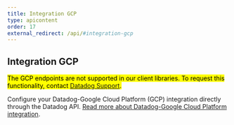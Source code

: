 ```yaml
---
title: Integration GCP
type: apicontent
order: 17
external_redirect: /api/#integration-gcp
---
```


## Integration GCP

<mark>The GCP endpoints are not supported in our client libraries. To request this functionality, contact [Datadog Support][1].</mark>

Configure your Datadog-Google Cloud Platform (GCP) integration directly through the Datadog API.
[Read more about Datadog-Google Cloud Platform integration][2].

[1]: /help
[2]: /integrations/google_cloud_platform
